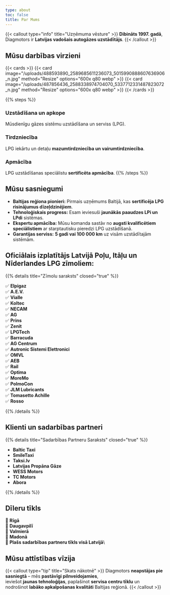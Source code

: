 ```yaml
---
type: about
toc: false
title: Par Mums
---
```


{{< callout type="info" title="Uzņēmuma vēsture" >}}
**Dibināts 1997. gadā**, Diagmotors ir **Latvijas vadošais autogāzes uzstādītājs**.
{{< /callout >}}

## Mūsu darbības virzieni

{{< cards >}}
{{< card image="/uploads/488593890_2589685611236073_5015990888607636906_n.jpg" method="Resize" options="600x q80 webp" >}}
{{< card image="/uploads/487856436_2588338974704070_5337712331487823072_n.jpg" method="Resize" options="600x q80 webp" >}}
{{< /cards >}}

{{% steps %}}

### Uzstādīšana un apkope

Mūsdienīgu gāzes sistēmu uzstādīšana un serviss (LPG).

### Tirdzniecība

LPG iekārtu un detaļu **mazumtirdzniecība un vairumtirdzniecība**.

### Apmācība

LPG uzstādīšanas speciālistu **sertificēta apmācība**.
{{% /steps %}}

## Mūsu sasniegumi

* **Baltijas reģiona pionieri:** Pirmais uzņēmums Baltijā, kas **sertificēja LPG risinājumus dīzeļdzinējiem**.
* **Tehnoloģiskais progress:** Esam ieviesuši **jaunākās paaudzes LPi un LPdi** sistēmas.
* **Ekspertu apmācība:** Mūsu komanda sastāv no **augsti kvalificētiem speciālistiem** ar starptautisku pieredzi LPG uzstādīšanā.
* **Garantijas serviss:** **5 gadi vai 100 000 km** uz visām uzstādītajām sistēmām.

## Oficiālais izplatītājs Latvijā Poļu, Itāļu un Nīderlandes LPG zīmoliem:

{{% details title="Zīmolu saraksts" closed="true" %}}

✅ **Elpigaz**\
✅ **A.E.V.**\
✅ **Vialle**\
✅ **Koltec**\
✅ **NECAM**\
✅ **AG**\
✅ **Prins**\
✅ **Zenit**\
✅ **LPGTech**\
✅ **Barracuda**\
✅ **AG Centrum**\
✅ **Autronic Sistemi Elettronici**\
✅ **OMVL**\
✅ **AEB**\
✅ **Rail**\
✅ **Optima**\
✅ **MoreMo**\
✅ **PolmoCon**\
✅ **JLM Lubricants**\
✅ **Tomasetto Achille**\
✅ **Rosso**

{{% /details %}}

## Klienti un sadarbības partneri

{{% details title="Sadarbības Partneru Saraksts" closed="true" %}}

* **Baltic Taxi**
* **SmileTaxi**
* **Taksi.lv**
* **Latvijas Propāna Gāze**
* **WESS Motors**
* **TC Motors**
* **Abora**

{{% /details %}}

## Dīleru tīkls

📍 **Rīgā**\
📍 **Daugavpilī**\
📍 **Valmierā**\
📍 **Madonā**\
📍 **Plašs sadarbības partneru tīkls visā Latvijā**\

## Mūsu attīstības vīzija

{{< callout type="tip" title="Skats nākotnē" >}}
Diagmotors **neapstājas pie sasniegtā** – mēs **pastāvīgi pilnveidojamies**,\
ieviešot **jaunas tehnoloģijas**, paplašinot **servisa centru tīklu** un\
nodrošinot **labāko apkalpošanas kvalitāti** Baltijas reģionā.
{{< /callout >}}
